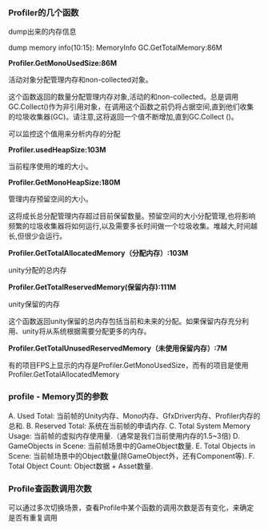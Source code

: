 ### Profiler的几个函数

dump出来的内存信息

dump memory info(10:15):  MemoryInfo  GC.GetTotalMemory:86M

**Profiler.GetMonoUsedSize:86M**

活动对象分配管理内存和non-collected对象。 　　 　　

这个函数返回的数量分配管理内存对象,活动的和non-collected。总是调用GC.Collect()作为非引用对象，在调用这个函数之前仍将占据空间,直到他们收集的垃圾收集器(GC)。请注意,这将返回一个值不断增加,直到GC.Collect ()。

可以监控这个值用来分析内存的分配



 **Profiler.usedHeapSize:103M**

当前程序使用的堆的大小。 



**Profiler.GetMonoHeapSize:180M**

管理内存预留空间的大小。

这将成长总分配管理内存超过目前保留数量。预留空间的大小分配管理,也将影响频繁的垃圾收集器将如何运行,以及需要多长时间做一个垃圾收集。堆越大,时间越长,但很少会运行。



**Profiler.GetTotalAllocatedMemory（分配内存）:103M**

unity分配的总内存



**Profiler.GetTotalReservedMemory(保留内存):111M**

unity保留的内存

这个函数返回unity保留的总内存包括当前和未来的分配。如果保留内存充分利用、unity将从系统根据需要分配更多的内存。



**Profiler.GetTotalUnusedReservedMemory（未使用保留内存）:7M**



有的项目FPS上显示的内存是Profiler.GetMonoUsedSize，而有的项目是使用Profiler.GetTotalAllocatedMemory



### profile - Memory页的参数

 A. Used Total: 
      当前帧的Unity内存、Mono内存、GfxDriver内存、Profiler内存的总和. 
   B. Reserved Total: 
      系统在当前帧的申请内存. 
   C. Total System Memory Usage: 
      当前帧的虚拟内存使用量.（通常是我们当前使用内存的1.5~3倍) 
   D. GameObjects in Scene: 
      当前帧场景中的GameObject数量. 
   E. Total Objects in Scene: 
      当前帧场景中的Object数量(除GameObject外，还有Component等). 
   F. Total Object Count: 
      Object数据 + Asset数量.



### Profile查函数调用次数

可以通过多次切换场景，查看Profile中某个函数的调用次数是否有变化，来确定是否有重复调用